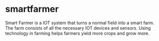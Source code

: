 # smartfarmer
Smart Farmer is a IOT system that turns a normal field into a smart farm. The farm consists of all the necessary IOT devices and sensors. Using technology in farming helps farmers yield more crops and grow more.
